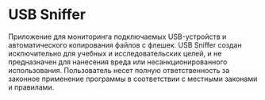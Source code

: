# USB Sniffer
Приложение для мониторинга подключаемых USB-устройств и автоматического копирования файлов с флешек. USB Sniffer создан исключительно для учебных и исследовательских целей, и не предназначен для нанесения вреда или несанкционированного использования. Пользователь несет полную ответственность за законное применение программы в соответствии с местными законами и правилами.
